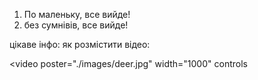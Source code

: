 1. По маленьку, все вийде!
2. без сумнівів, все вийде!

цікаве інфо:
як розмістити відео:

<video
poster="./images/deer.jpg"
width="1000"
controls

>

<source
        src="https://youtu.be/lKAVnNi9ZCM"
        type="video/mp4"
        >

</video>
